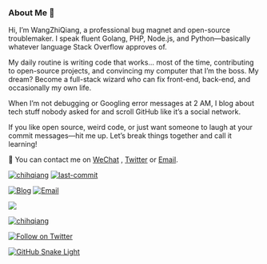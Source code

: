 ### About Me 👋

Hi, I’m WangZhiQiang, a professional bug magnet and open-source troublemaker. I speak fluent Golang, PHP, Node.js, and Python—basically whatever language Stack Overflow approves of.

My daily routine is writing code that works… most of the time, contributing to open-source projects, and convincing my computer that I’m the boss. My dream? Become a full-stack wizard who can fix front-end, back-end, and occasionally my own life.

When I’m not debugging or Googling error messages at 2 AM, I blog about tech stuff nobody asked for and scroll GitHub like it’s a social network.

If you like open source, weird code, or just want someone to laugh at your commit messages—hit me up. Let’s break things together and call it learning!


💬 You can contact me on [WeChat](https://cdn.jsdelivr.net/gh/chihqiang/chihqiang/cdn/wechat.svg)
,  [Twitter](https://twitter.com/chihqiang) or [Email](mailto:zhiqiang2033@gmail.com).

<a href="https://github.com/chihqiang"><img src="https://komarev.com/ghpvc/?username=chihqiang" alt="chihqiang" /></a>
<a href="https://github.com/chihqiang/chihqiang"><img src="https://img.shields.io/github/last-commit/chihqiang/chihqiang" alt="last-commit" /></a>

<a href="https://www.zhiqiang.wang"><img src="https://img.shields.io/badge/Blog-www.zhiqiang.wang-blue" alt="Blog" /></a>
<a href="mailto:zhiqiang2033@gmail.com"><img src="https://img.shields.io/badge/Email-zhiqiang2033@gmail.com-blue" alt="Email" /></a>

<a href="https://www.paypal.com/paypalme/chihqiang" title="Click to view PayPal"><img src="https://img.shields.io/badge/PayPal-chihqiang-7B68EE?logo=paypal" /></a>

<a href="https://cdn.jsdelivr.net/gh/chihqiang/chihqiang/cdn/wechat.svg" title="Click to view WeChat"><img src="https://img.shields.io/badge/%E5%BE%AE%E4%BF%A1-chihqiang-07C160?logo=WeChat" alt="chihqiang" /></a>

<a href="https://twitter.com/intent/follow?screen_name=chihqiang"><img src="https://img.shields.io/twitter/follow/lufeidot.svg?style=social&label=Follow%20@chihqiang" alt="Follow on Twitter"></a>

[![GitHub Snake Light](https://cdn.jsdelivr.net/gh/chihqiang/chihqiang/cdn/github-contribution-grid-snake.svg)](https://github.com/chihqiang)
